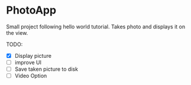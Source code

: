 # PhotoApp
Small project following hello world tutorial. Takes photo and displays it on the view.

TODO:
-[x] Display picture
-[ ] improve UI
-[ ] Save taken picture to disk
-[ ] Video Option
